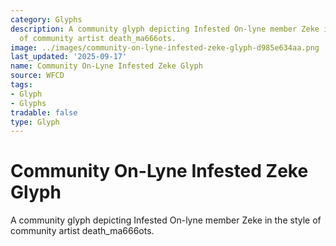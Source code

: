 ```yaml
---
category: Glyphs
description: A community glyph depicting Infested On-lyne member Zeke in the style
  of community artist death_ma666ots.
image: ../images/community-on-lyne-infested-zeke-glyph-d985e634aa.png
last_updated: '2025-09-17'
name: Community On-Lyne Infested Zeke Glyph
source: WFCD
tags:
- Glyph
- Glyphs
tradable: false
type: Glyph
---
```


# Community On-Lyne Infested Zeke Glyph

A community glyph depicting Infested On-lyne member Zeke in the style of community artist death_ma666ots.

